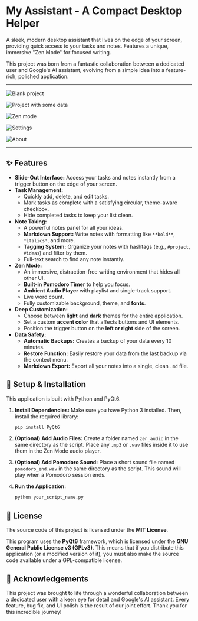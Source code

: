 # My Assistant - A Compact Desktop Helper

A sleek, modern desktop assistant that lives on the edge of your screen, providing quick access to your tasks and notes. Features a unique, immersive "Zen Mode" for focused writing.

This project was born from a fantastic collaboration between a dedicated user and Google's AI assistant, evolving from a simple idea into a feature-rich, polished application.

---
![Blank project](https://github.com/rintaru123/myAssistant/blob/main/screenshots/%D0%9F%D1%83%D1%81%D1%82%D0%BE%D0%B9%20%D0%BF%D1%80%D0%BE%D0%B5%D0%BA%D1%82.png)

![Project with some data](https://github.com/rintaru123/myAssistant/blob/main/screenshots/%D0%97%D0%B0%D0%BF%D0%BE%D0%BB%D0%BD%D0%B5%D0%BD%D0%BD%D1%8B%D0%B9%20%D0%BF%D1%80%D0%BE%D0%B5%D0%BA%D1%82.png)

![Zen mode](https://github.com/rintaru123/myAssistant/blob/main/screenshots/Zen%20mode.png)

![Settings](https://github.com/rintaru123/myAssistant/blob/main/screenshots/Settings.png)

![About](https://github.com/rintaru123/myAssistant/blob/main/screenshots/%D0%9E%20%D0%BF%D1%80%D0%BE%D0%B3%D1%80%D0%B0%D0%BC%D0%BC%D0%B5.png)

---

## ✨ Features

*   **Slide-Out Interface:** Access your tasks and notes instantly from a trigger button on the edge of your screen.
*   **Task Management:**
    *   Quickly add, delete, and edit tasks.
    *   Mark tasks as complete with a satisfying circular, theme-aware checkbox.
    *   Hide completed tasks to keep your list clean.
*   **Note Taking:**
    *   A powerful notes panel for all your ideas.
    *   **Markdown Support:** Write notes with formatting like `**bold**`, `*italics*`, and more.
    *   **Tagging System:** Organize your notes with hashtags (e.g., `#project`, `#ideas`) and filter by them.
    *   Full-text search to find any note instantly.
*   **Zen Mode:**
    *   An immersive, distraction-free writing environment that hides all other UI.
    *   **Built-in Pomodoro Timer** to help you focus.
    *   **Ambient Audio Player** with playlist and single-track support.
    *   Live word count.
    *   Fully customizable background, theme, and **fonts**.
*   **Deep Customization:**
    *   Choose between **light** and **dark** themes for the entire application.
    *   Set a custom **accent color** that affects buttons and UI elements.
    *   Position the trigger button on the **left or right** side of the screen.
*   **Data Safety:**
    *   **Automatic Backups:** Creates a backup of your data every 10 minutes.
    *   **Restore Function:** Easily restore your data from the last backup via the context menu.
    *   **Markdown Export:** Export all your notes into a single, clean `.md` file.

## 🚀 Setup & Installation

This application is built with Python and PyQt6.

1.  **Install Dependencies:**
    Make sure you have Python 3 installed. Then, install the required library:
    ```bash
    pip install PyQt6
    ```

2.  **(Optional) Add Audio Files:**
    Create a folder named `zen_audio` in the same directory as the script. Place any `.mp3` or `.wav` files inside it to use them in the Zen Mode audio player.

3.  **(Optional) Add Pomodoro Sound:**
    Place a short sound file named `pomodoro_end.wav` in the same directory as the script. This sound will play when a Pomodoro session ends.

4.  **Run the Application:**
    ```bash
    python your_script_name.py
    ```

## 📜 License

The source code of this project is licensed under the **MIT License**.

This program uses the **PyQt6** framework, which is licensed under the **GNU General Public License v3 (GPLv3)**. This means that if you distribute this application (or a modified version of it), you must also make the source code available under a GPL-compatible license.

## 🙏 Acknowledgements

This project was brought to life through a wonderful collaboration between a dedicated user with a keen eye for detail and Google's AI assistant. Every feature, bug fix, and UI polish is the result of our joint effort. Thank you for this incredible journey!
